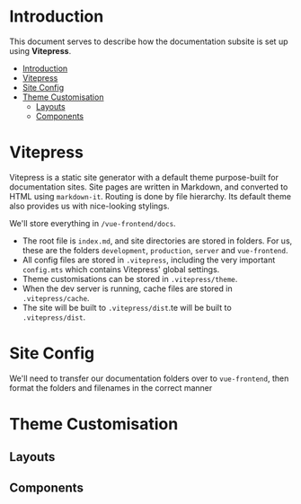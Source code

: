 # Introduction

This document serves to describe how the documentation subsite is set up using **Vitepress**.

- [Introduction](#introduction)
- [Vitepress](#vitepress)
- [Site Config](#site-config)
- [Theme Customisation](#theme-customisation)
  - [Layouts](#layouts)
  - [Components](#components)

# Vitepress

Vitepress is a static site generator with a default theme purpose-built for documentation sites. Site pages are written in Markdown, and converted to HTML using `markdown-it`. Routing is done by file hierarchy. Its default theme also provides us with nice-looking stylings.

We'll store everything in `/vue-frontend/docs`.

- The root file is `index.md`, and site directories are stored in folders. For us, these are the folders `development`, `production`, `server` and `vue-frontend`.
- All config files are stored in `.vitepress`, including the very important `config.mts` which contains Vitepress' global settings.
- Theme customisations can be stored in `.vitepress/theme`.
- When the dev server is running, cache files are stored in `.vitepress/cache`.
- The site will be built to `.vitepress/dist`.te will be built to `.vitepress/dist`.

# Site Config



We'll need to transfer our documentation folders over to `vue-frontend`, then format the folders and filenames in the correct manner 

# Theme Customisation

## Layouts

## Components
